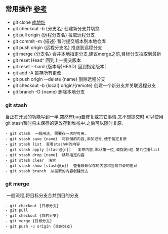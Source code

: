 ## 常用操作 [参考](https://blog.csdn.net/halaoda/article/details/78661334)

- git clone [库地址]()
- git checkout -b {分支名}  创建新分支并切换
- git pull origin {远程分支名} 拉取远程分支
- git commit -m {描述} 暂时提交版本到本地仓库
- git push origin  {远程分支名} 推送到远程分支
- git merge {分支名}  合并本地指定分支,建议merge之前,目标分支拉取到最新
- git reset Head^  回到上一提交版本
- git reset --hard {版本号|HEAD}  回到指定版本|
- git add -A  暂存所有更改
- git push origin --delete {name}  删除远程分支
- git checkout -b {local} origin/{remote}  创建一个新分支并关联远程分支
- git branch -D {name}  删除本地分支

### git stash

​	当正在开发的功能写到一半,突然有bug要修复或其它事情,又不想提交时.可以使用git stash暂时将未保存的更改存到堆栈中.之后可以随时复原.

	- git stash  一般用法, 需要存一次时可用.
	- git stash save {name}  将存储的内容,添加记号,便于指定复原
	- git stash list  查看stash中的内容
	- git stash apply [stash@{n}]   复原内容,默认第一位,或指定n位 第几位看list
	- git stash drop [name]  移除指定内容
	- git stash clear  清空
	- git stash show [stash@{n}]  查看最新保存的内容和当前目录的差异
	- git stash branch  从最新的内容创建分支

### git merge

​	一般流程,将目标分支合并到目的分支

	- git checkout {目标分支}
	- git pull 
	- git checkout {目的分支}
	- git merge {目标分支}
	- git push -u origin {目的分支}


